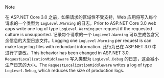 > [!NOTE]
> <span data-ttu-id="2b478-101">在 ASP.NET Core 3.0 之前，如果请求的区域性不受支持，Web 应用将写入每个请求的一个类型为 `LogLevel.Warning` 的日志。</span><span class="sxs-lookup"><span data-stu-id="2b478-101">Prior to ASP.NET Core 3.0 web apps write one log of type `LogLevel.Warning` per request if the requested culture is unsupported.</span></span> <span data-ttu-id="2b478-102">记录每个请求的一个 `LogLevel.Warning` 可以生成包含冗余信息的大型日志文件。</span><span class="sxs-lookup"><span data-stu-id="2b478-102">Logging one `LogLevel.Warning` per request is can make large log files with redundant information.</span></span> <span data-ttu-id="2b478-103">此行为已在 ASP.NET 3.0 中进行了更改。</span><span class="sxs-lookup"><span data-stu-id="2b478-103">This behavior has been changed in ASP.NET 3.0.</span></span> <span data-ttu-id="2b478-104">`RequestLocalizationMiddleware` 写入类型为 `LogLevel.Debug` 的日志，这会减小生产日志的大小。</span><span class="sxs-lookup"><span data-stu-id="2b478-104">The `RequestLocalizationMiddleware` writes a log of type `LogLevel.Debug`, which reduces the size of production logs.</span></span>